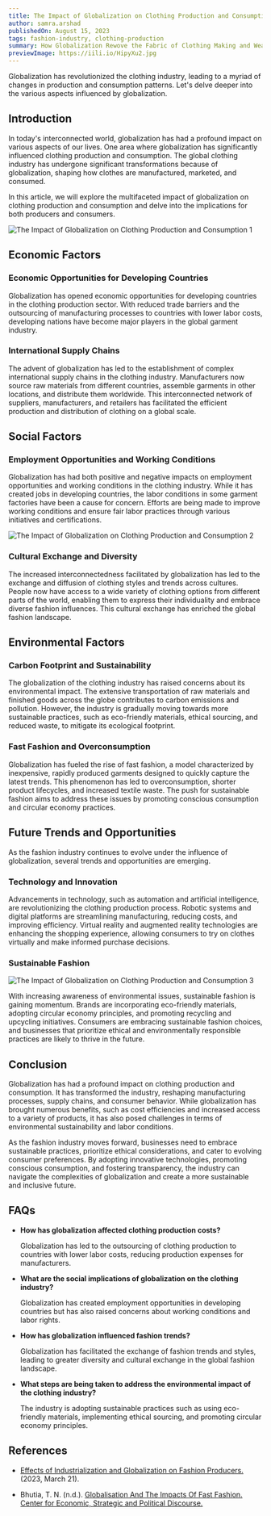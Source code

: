 ```yaml
---
title: The Impact of Globalization on Clothing Production and Consumption
author: samra.arshad
publishedOn: August 15, 2023
tags: fashion-industry, clothing-production
summary: How Globalization Rewove the Fabric of Clothing Making and Wearing|| Dive into the insights shared here
previewImage: https://iili.io/HipyXu2.jpg
---
```


Globalization has revolutionized the clothing industry, leading to a myriad of changes in production and consumption patterns. Let's delve deeper into the various aspects influenced by globalization.

## Introduction

In today's interconnected world, globalization has had a profound impact on various aspects of our lives. One area where globalization has significantly influenced clothing production and consumption. The global clothing industry has undergone significant transformations because of globalization, shaping how clothes are manufactured, marketed, and consumed.

In this article, we will explore the multifaceted impact of globalization on clothing production and consumption and delve into the implications for both producers and consumers.

![The Impact of Globalization on Clothing Production and Consumption 1](https://iili.io/HipyXu2.jpg)

## Economic Factors

### Economic Opportunities for Developing Countries

Globalization has opened economic opportunities for developing countries in the clothing production sector. With reduced trade barriers and the outsourcing of manufacturing processes to countries with lower labor costs, developing nations have become major players in the global garment industry.

### International Supply Chains

The advent of globalization has led to the establishment of complex international supply chains in the clothing industry. Manufacturers now source raw materials from different countries, assemble garments in other locations, and distribute them worldwide. This interconnected network of suppliers, manufacturers, and retailers has facilitated the efficient production and distribution of clothing on a global scale.

## Social Factors

### Employment Opportunities and Working Conditions

Globalization has had both positive and negative impacts on employment opportunities and working conditions in the clothing industry. While it has created jobs in developing countries, the labor conditions in some garment factories have been a cause for concern. Efforts are being made to improve working conditions and ensure fair labor practices through various initiatives and certifications.

![The Impact of Globalization on Clothing Production and Consumption 2](https://iili.io/Hiy9iOl.jpg)

### Cultural Exchange and Diversity

The increased interconnectedness facilitated by globalization has led to the exchange and diffusion of clothing styles and trends across cultures. People now have access to a wide variety of clothing options from different parts of the world, enabling them to express their individuality and embrace diverse fashion influences. This cultural exchange has enriched the global fashion landscape.

## Environmental Factors

### Carbon Footprint and Sustainability

The globalization of the clothing industry has raised concerns about its environmental impact. The extensive transportation of raw materials and finished goods across the globe contributes to carbon emissions and pollution. However, the industry is gradually moving towards more sustainable practices, such as eco-friendly materials, ethical sourcing, and reduced waste, to mitigate its ecological footprint.

### Fast Fashion and Overconsumption

Globalization has fueled the rise of fast fashion, a model characterized by inexpensive, rapidly produced garments designed to quickly capture the latest trends. This phenomenon has led to overconsumption, shorter product lifecycles, and increased textile waste. The push for sustainable fashion aims to address these issues by promoting conscious consumption and circular economy practices.

## Future Trends and Opportunities

As the fashion industry continues to evolve under the influence of globalization, several trends and opportunities are emerging.

### Technology and Innovation

Advancements in technology, such as automation and artificial intelligence, are revolutionizing the clothing production process. Robotic systems and digital platforms are streamlining manufacturing, reducing costs, and improving efficiency. Virtual reality and augmented reality technologies are enhancing the shopping experience, allowing consumers to try on clothes virtually and make informed purchase decisions.

### Sustainable Fashion

![The Impact of Globalization on Clothing Production and Consumption 3](https://iili.io/HiyHWL7.jpg)

With increasing awareness of environmental issues, sustainable fashion is gaining momentum. Brands are incorporating eco-friendly materials, adopting circular economy principles, and promoting recycling and upcycling initiatives. Consumers are embracing sustainable fashion choices, and businesses that prioritize ethical and environmentally responsible practices are likely to thrive in the future.

## Conclusion

Globalization has had a profound impact on clothing production and consumption. It has transformed the industry, reshaping manufacturing processes, supply chains, and consumer behavior. While globalization has brought numerous benefits, such as cost efficiencies and increased access to a variety of products, it has also posed challenges in terms of environmental sustainability and labor conditions.

As the fashion industry moves forward, businesses need to embrace sustainable practices, prioritize ethical considerations, and cater to evolving consumer preferences. By adopting innovative technologies, promoting conscious consumption, and fostering transparency, the industry can navigate the complexities of globalization and create a more sustainable and inclusive future.

## FAQs

-   **How has globalization affected clothing production costs?**

    Globalization has led to the outsourcing of clothing production to countries with lower labor costs, reducing production expenses for manufacturers.

-   **What are the social implications of globalization on the clothing industry?**

    Globalization has created employment opportunities in developing countries but has also raised concerns about working conditions and labor rights.

-   **How has globalization influenced fashion trends?**

    Globalization has facilitated the exchange of fashion trends and styles, leading to greater diversity and cultural exchange in the global fashion landscape.

-   **What steps are being taken to address the environmental impact of the clothing industry?**

    The industry is adopting sustainable practices such as using eco-friendly materials, implementing ethical sourcing, and promoting circular economy principles.

## References

-   [Effects of Industrialization and Globalization on Fashion Producers.](https://www.ukessays.com/essays/fashion/effects-of-industrialization-and-globalization-on-fashion-producers-4236.php) (2023, March 21).

-   Bhutia, T. N. (n.d.). [Globalisation And The Impacts Of Fast Fashion. Center for Economic, Strategic and Political Discourse.](https://cespd.org/article/discourse/globalisation-and-the-impacts-of-fast-fashion/)
